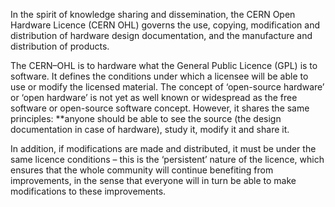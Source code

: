In the spirit of knowledge sharing and dissemination, the CERN Open
Hardware Licence (CERN OHL) governs the use, copying, modification and
distribution of hardware design documentation, and the manufacture and
distribution of products.

The CERN–OHL is to hardware what the General Public Licence (GPL) is
to software. It defines the conditions under which a licensee will be
able to use or modify the licensed material. The concept of ‘open-source
hardware’ or ‘open hardware’ is not yet as well known or widespread as
the free software or open-source software concept. However, it shares
the same principles: **anyone should be able to see the source (the
design documentation in case of hardware), study it, modify it and share
it.

In addition, if modifications are made and distributed, it must be
under the same licence conditions – this is the ‘persistent’ nature of
the licence, which ensures that the whole community will continue
benefiting from improvements, in the sense that everyone will in turn be
able to make modifications to these improvements.
